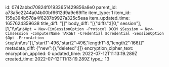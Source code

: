 id: 0742abbd70824f01933651429856a8e0
parent_id: a73a5e2244a04b00bf6612d9a9e69f1e
item_type: 1
item_id: 155e394b578a4f6287b9927a325c5eaa
item_updated_time: 1657624359638
title_diff: "[]"
body_diff: "[{\"diffs\":[[0,\" session\"],[1,\"\\\n\\\n`$Opt = New-CimSessionOption -Protocol DCOM $Session = New-Cimsession -ComputerName TARGET -Credential $credential -SessionOption $Opt -ErrorAction Stop`\\\n\\\ns\"]],\"start1\":496,\"start2\":496,\"length1\":8,\"length2\":166}]"
metadata_diff: {"new":{},"deleted":[]}
encryption_cipher_text: 
encryption_applied: 0
updated_time: 2022-07-12T11:13:19.289Z
created_time: 2022-07-12T11:13:19.289Z
type_: 13